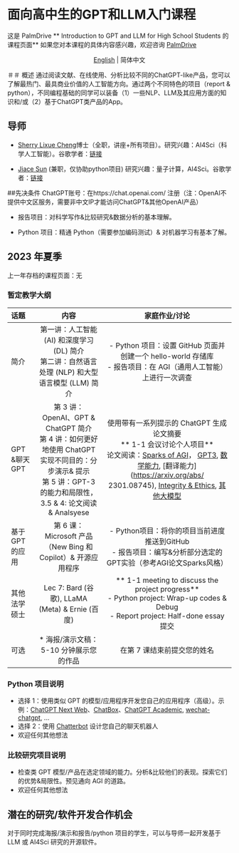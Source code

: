 # 面向高中生的GPT和LLM入门课程
这是 PalmDrive ** Introduction to GPT and LLM for High School Students 的课程页面**
如果您对本课程的具体内容感兴趣，欢迎咨询 [PalmDrive](https://palmdrive.cn)

<p align="center"> <a href="README.md">English</a> |  简体中文 </p>

＃＃ 概述
通过阅读文献、在线使用、分析比较不同的ChatGPT-like产品，您可以了解最热门、最具商业价值的人工智能方向。通过两个不同特色的项目（report & python），不同编程基础的同学可以装备（1）一些NLP、LLM及其应用方面的知识和/或（2）基于ChatGPT类产品的App。

## 导师
- [Sherry Lixue Cheng](https://sherrylixuecheng.github.io/)博士（全职，讲座+所有项目）。研究兴趣：AI4Sci（科学人工智能）。谷歌学者：[链接](https://scholar.google.com/citations?hl=en&user=hy_oauIAAAAJ&view_op=list_works)


- [Jiace Sun](https://susyustc.github.io/) (兼职，仅协助python项目) 研究兴趣：量子计算，AI4Sci。谷歌学者：[链接](https://scholar.google.com/citations?user=Glz95w4AAAAJ&hl=en)


##先决条件
ChatGPT账号：在https://chat.openai.com/ 注册（注：OpenAI不提供中文区服务，需要非中文IP才能访问ChatGPT\&其他OpenAI产品）

* 报告项目：对科学写作\&比较研究\&数据分析的基本理解。

* Python 项目：精通 Python（需要参加编码测试）\& 对机器学习有基本了解。


## 2023 年夏季
上一年存档的课程页面：无


### 暂定教学大纲
话题 | 内容 | 家庭作业/讨论
:-- | :--: | :--: |
简介 | 第一讲：人工智能 (AI) 和深度学习 (DL) 简介<br>第二讲：自然语言处理 (NLP) 和大型语言模型 (LLM) 简介 | - Python 项目：设置 GitHub 页面并创建一个 hello-world 存储库<br> - 报告项目：在 AGI（通用人工智能）上进行一次调查
GPT \&聊天GPT | 第 3 讲：OpenAI、GPT \& ChatGPT 简介<br>第 4 讲：如何更好地使用 ChatGPT 实现不同目的：分步演示\& 提示<br>第 5 讲：GPT-3 的能力和局限性，3.5 \& 4: 论文阅读 \& Analsyese | 使用带有一系列提示的 ChatGPT 生成论文摘要<br>** 1-1 会议讨论个人项目**<br>论文阅读：[Sparks of AGI](https://arxiv.org/abs/2303.12712)， [GPT3](https://arxiv.org/abs/2005.14165), [数学能力](https://arxiv.org/abs/2301.13867), [翻译能力](https://arxiv.org/abs/ 2301.08745), [Integrity \& Ethics](https://arxiv.org/abs/2212.09292), [其他大模型](https://arxiv.org/abs/2301.04655)
基于 GPT 的应用 | 第 6 课：Microsoft 产品（New Bing 和 Copilot）\& 开源应用程序 | - Python项目：将你的项目当前进度推送到GitHub<br> - 报告项目：编写\&分析部分选定的GPT实验（参考AGI论文Sparks风格）
其他法学硕士 | Lec 7: Bard (谷歌), LLaMA (Meta) \& Ernie (百度) | ** 1-1 meeting to discuss the project progress**<br>- Python project: Wrap-up codes \& Debug<br> - Report project: Half-done essay 提交
可选 | * 海报/演示文稿：5-10 分钟展示您的作品 | 在第 7 课结束前提交您的姓名

### Python 项目说明
- 选择 1：使用类似 GPT 的模型/应用程序开发您自己的应用程序（高级）。示例：[ChatGPT Next Web](https://github.com/Yidadaa/ChatGPT-Next-Web)、[ChatBox](https://github.com/Bin-Huang/chatbox)、[ChatGPT Academic](https//github.com/binary-husky/chatgpt_academic), [wechat-chatgpt](https://github.com/fuergaosi233/wechat-chatgpt), ...
- 选择 2：使用 [Chatterbot](https://github.com/gunthercox/ChatterBot) 设计您自己的聊天机器人
- 欢迎任何其他想法

### 比较研究项目说明
- 检查类 GPT 模型/产品在选定领域的能力。分析\&比较他们的表现。探索它们的优势\&局限性。预见通向 AGI 的道路。
- 欢迎任何其他想法


## 潜在的研究/软件开发合作机会

对于同时完成海报/演示和报告/python 项目的学生，可以与导师一起开发基于 LLM 或 AI4Sci 研究的开源软件。



